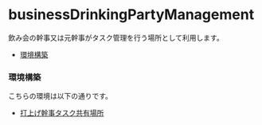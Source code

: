 # businessDrinkingPartyManagement
飲み会の幹事又は元幹事がタスク管理を行う場所として利用します。

- [環境構築](#環境構築)

### 環境構築
こちらの環境は以下の通りです。
- [打上げ幹事タスク共有場所](Projects)<br>




